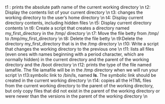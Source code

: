 t1 : prints the absolute path name of the current working directory \n t2: Display the contents list of your current directory \n t3:  changes the working directory to the user’s home directory \n t4: Display current directory contents, including hidden files \n t5: Display current directory contents \n t6: Create a script that creates a directory named my_first_directory in the /tmp/ directory \n t7: Move the file betty from /tmp/ to /tmp/my_first_directory \n t8: Delete the file betty \n t9:Delete the directory my_first_directory that is in the /tmp directory \n t10: Write a script that changes the working directory to the previous one \n t11: lists all files (even ones with names beginning with a period character, which are normally hidden) in the current directory and the parent of the working directory and the /boot directory \n t12:  prints the type of the file named iamafile. The file iamafile will be in the /tmp directory when we will run your script \n t13:symbolic link to /bin/ls, named __ls__. The symbolic link should be created in the current working directory \n t14: copies all the HTML files from the current working directory to the parent of the working directory, but only copy files that did not exist in the parent of the working directory or were newer than the versions in the parent of the working directory \n
